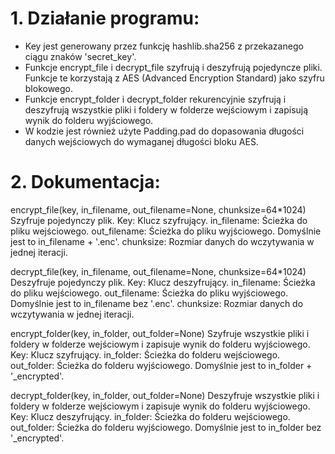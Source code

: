 # 1. Działanie programu:
- Key jest generowany przez funkcję hashlib.sha256 z przekazanego ciągu znaków 'secret_key'.
- Funkcje encrypt_file i decrypt_file szyfrują i deszyfrują pojedyncze pliki. Funkcje te korzystają z AES (Advanced Encryption Standard) jako szyfru blokowego.
- Funkcje encrypt_folder i decrypt_folder rekurencyjnie szyfrują i deszyfrują wszystkie pliki i foldery w folderze wejściowym i zapisują wynik do folderu wyjściowego.
- W kodzie jest również użyte Padding.pad do dopasowania długości danych wejściowych do wymaganej długości bloku AES.

# 2. Dokumentacja:
encrypt_file(key, in_filename, out_filename=None, chunksize=64*1024)
Szyfruje pojedynczy plik.
Key: Klucz szyfrujący.
in_filename: Ścieżka do pliku wejściowego.
out_filename: Ścieżka do pliku wyjściowego. Domyślnie jest to in_filename + '.enc'.
chunksize: Rozmiar danych do wczytywania w jednej iteracji.

decrypt_file(key, in_filename, out_filename=None, chunksize=64*1024)
Deszyfruje pojedynczy plik.
Key: Klucz deszyfrujący.
in_filename: Ścieżka do pliku wejściowego.
out_filename: Ścieżka do pliku wyjściowego. Domyślnie jest to in_filename bez '.enc'.
chunksize: Rozmiar danych do wczytywania w jednej iteracji.

encrypt_folder(key, in_folder, out_folder=None)
Szyfruje wszystkie pliki i foldery w folderze wejściowym i zapisuje wynik do folderu wyjściowego.
Key: Klucz szyfrujący.
in_folder: Ścieżka do folderu wejściowego.
out_folder: Ścieżka do folderu wyjściowego. Domyślnie jest to in_folder + '_encrypted'.

decrypt_folder(key, in_folder, out_folder=None)
Deszyfruje wszystkie pliki i foldery w folderze wejściowym i zapisuje wynik do folderu wyjściowego.
Key: Klucz deszyfrujący.
in_folder: Ścieżka do folderu wejściowego.
out_folder: Ścieżka do folderu wyjściowego. Domyślnie jest to in_folder bez '_encrypted'.